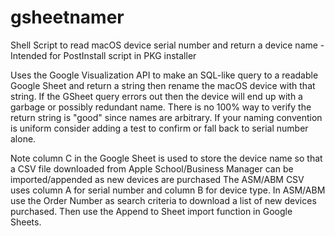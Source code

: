 # gsheetnamer
Shell Script to read macOS device serial number and return a device name - Intended for PostInstall script in PKG installer

Uses the Google Visualization API to make an SQL-like query to a readable Google Sheet and return a string then rename the macOS device with that string.  If the GSheet query errors out then the device will end up with a garbage or possibly redundant name.  There is no 100% way to verify the return string is "good" since names are arbitrary.  If your naming convention is uniform consider adding a test to confirm or fall back to serial number alone.

Note column C in the Google Sheet is used to store the device name so that a CSV file downloaded from Apple School/Business Manager can be imported/appended as new devices are purchased The ASM/ABM CSV uses column A for serial number and column B for device type.
In ASM/ABM use the Order Number as search criteria to download a list of new devices purchased. Then use the Append to Sheet import function in Google Sheets.  
